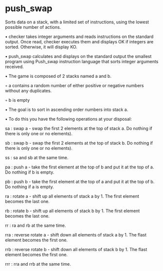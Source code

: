 # push_swap

Sorts data on a stack, with a limited set of instructions, using
the lowest possible number of actions.

• checker takes integer arguments and reads instructions on
the standard output. Once read, checker executes them and displays OK if integers
are sorted. Otherwise, it will display KO.

• push_swap calculates and displays on the standard
output the smallest program using Push_swap instruction language that sorts integer
arguments received.

• The game is composed of 2 stacks named a and b.

◦ a contains a random number of either positive or negative numbers without
any duplicates.

◦ b is empty

• The goal is to sort in ascending order numbers into stack a.

• To do this you have the following operations at your disposal:

sa : swap a - swap the first 2 elements at the top of stack a. Do nothing if there
is only one or no elements).

sb : swap b - swap the first 2 elements at the top of stack b. Do nothing if there
is only one or no elements).

ss : sa and sb at the same time.

pa : push a - take the first element at the top of b and put it at the top of a. Do
nothing if b is empty.

pb : push b - take the first element at the top of a and put it at the top of b. Do
nothing if a is empty.

ra : rotate a - shift up all elements of stack a by 1. The first element becomes
the last one.

rb : rotate b - shift up all elements of stack b by 1. The first element becomes
the last one.

rr : ra and rb at the same time.

rra : reverse rotate a - shift down all elements of stack a by 1. The flast element
becomes the first one.

rrb : reverse rotate b - shift down all elements of stack b by 1. The flast element
becomes the first one.

rrr : rra and rrb at the same time.
